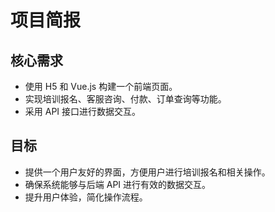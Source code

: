 # 项目简报

## 核心需求
- 使用 H5 和 Vue.js 构建一个前端页面。
- 实现培训报名、客服咨询、付款、订单查询等功能。
- 采用 API 接口进行数据交互。

## 目标
- 提供一个用户友好的界面，方便用户进行培训报名和相关操作。
- 确保系统能够与后端 API 进行有效的数据交互。
- 提升用户体验，简化操作流程。
